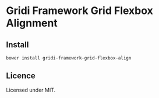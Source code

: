# Gridi Framework Grid Flexbox Alignment

## Install
`bower install gridi-framework-grid-flexbox-align`

## Licence

Licensed under MIT.
